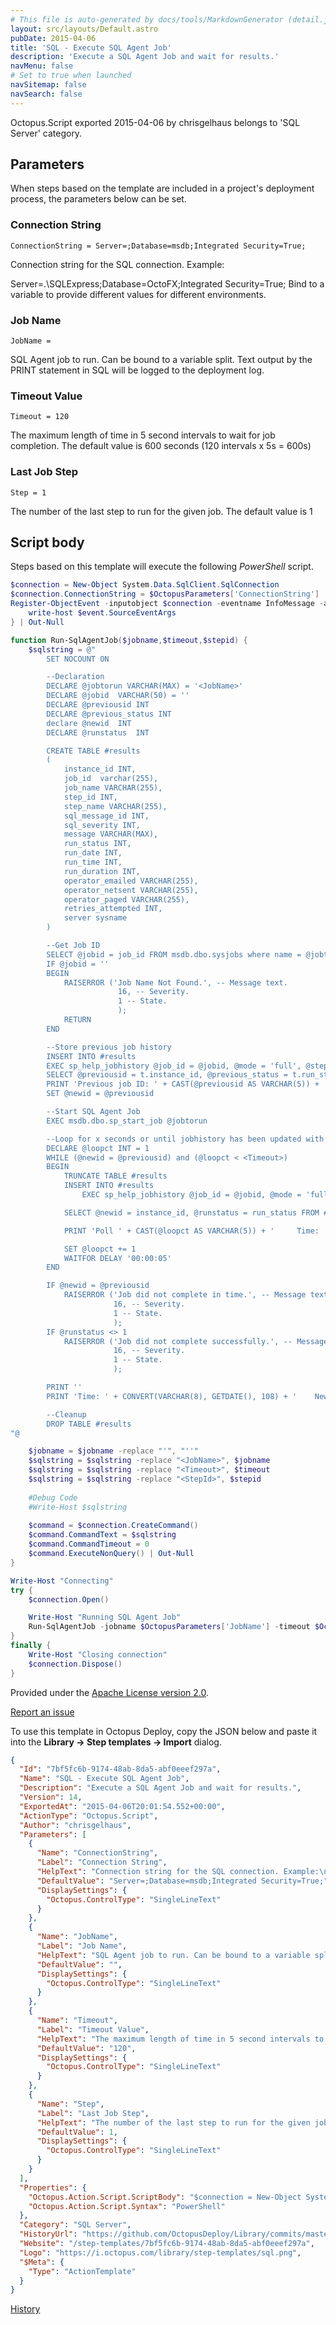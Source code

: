 ```yaml
---
# This file is auto-generated by docs/tools/MarkdownGenerator (detail.js)
layout: src/layouts/Default.astro
pubDate: 2015-04-06
title: 'SQL - Execute SQL Agent Job'
description: 'Execute a SQL Agent Job and wait for results.'
navMenu: false
# Set to true when launched
navSitemap: false
navSearch: false
---
```


Octopus.Script exported 2015-04-06 by chrisgelhaus belongs to 'SQL Server' category.

## Parameters

When steps based on the template are included in a project's deployment process, the parameters below can be set.


<div class="param">

### Connection String

`ConnectionString = Server=;Database=msdb;Integrated Security=True;`

Connection string for the SQL connection. Example:

Server=.\SQLExpress;Database=OctoFX;Integrated Security=True;
Bind to a variable to provide different values for different environments.

</div>
        
<div class="param">

### Job Name

`JobName = `

SQL Agent job to run. Can be bound to a variable split. 
Text output by the PRINT statement in SQL will be logged to the deployment log.

</div>
        
<div class="param">

### Timeout Value

`Timeout = 120`

The maximum length of time in 5 second intervals to wait for job completion. 
The default value is 600 seconds (120 intervals x 5s = 600s)

</div>
        
<div class="param">

### Last Job Step

`Step = 1`

The number of the last step to run for the given job. 
The default value is 1

</div>
        

## Script body

Steps based on this template will execute the following *PowerShell* script.

```powershell
$connection = New-Object System.Data.SqlClient.SqlConnection
$connection.ConnectionString = $OctopusParameters['ConnectionString']
Register-ObjectEvent -inputobject $connection -eventname InfoMessage -action {
    write-host $event.SourceEventArgs
} | Out-Null

function Run-SqlAgentJob($jobname,$timeout,$stepid) {
	$sqlstring = @"
		SET NOCOUNT ON

		--Declaration
		DECLARE @jobtorun VARCHAR(MAX) = '<JobName>'
		DECLARE @jobid	VARCHAR(50) = ''
		DECLARE @previousid INT
        DECLARE @previous_status INT 
		declare @newid	INT
		DECLARE @runstatus	INT

		CREATE TABLE #results
		(
			instance_id INT,
			job_id	varchar(255),
			job_name VARCHAR(255),
			step_id	INT,
			step_name VARCHAR(255),
			sql_message_id INT,
			sql_severity INT,
			message VARCHAR(MAX),
			run_status INT,
			run_date INT,
			run_time INT,
			run_duration INT,
			operator_emailed VARCHAR(255),
			operator_netsent VARCHAR(255),
			operator_paged VARCHAR(255),
			retries_attempted INT,
			server sysname
		)

		--Get Job ID
		SELECT @jobid = job_id FROM msdb.dbo.sysjobs where name = @jobtorun
		IF @jobid = ''
        BEGIN 
        	RAISERROR ('Job Name Not Found.', -- Message text.
        				16, -- Severity.
        				1 -- State.
        				);
        	RETURN
        END

		--Store previous job history
		INSERT INTO #results
		EXEC sp_help_jobhistory @job_id = @jobid, @mode = 'full', @step_id = <StepId>
        SELECT @previousid = t.instance_id, @previous_status = t.run_status FROM (SELECT TOP 1 instance_id, run_status FROM #results ORDER BY instance_id DESC) t
        PRINT 'Previous job ID: ' + CAST(@previousid AS VARCHAR(5)) + '		Run Status:' + CAST(@previous_status AS VARCHAR(5))
		SET @newid = @previousid

		--Start SQL Agent Job
		EXEC msdb.dbo.sp_start_job @jobtorun

		--Loop for x seconds or until jobhistory has been updated with a new record
		DECLARE @loopct	INT = 1
		WHILE (@newid = @previousid) and (@loopct < <Timeout>)
		BEGIN
			TRUNCATE TABLE #results
			INSERT INTO #results
				EXEC sp_help_jobhistory @job_id = @jobid, @mode = 'full', @step_id = <StepId>

			SELECT @newid = instance_id, @runstatus = run_status FROM #results WHERE instance_id = (SELECT MAX(instance_id) FROM #results)

			PRINT 'Poll ' + CAST(@loopct AS VARCHAR(5)) + '		Time: ' + CONVERT(VARCHAR(8), GETDATE(), 108) 

			SET @loopct += 1
			WAITFOR DELAY '00:00:05'
		END

		IF @newid = @previousid
			RAISERROR ('Job did not complete in time.', -- Message text.
					   16, -- Severity.
					   1 -- State.
					   );
		IF @runstatus <> 1
			RAISERROR ('Job did not complete successfully.', -- Message text.
					   16, -- Severity.
					   1 -- State.
					   );

		PRINT ''
		PRINT 'Time: ' + CONVERT(VARCHAR(8), GETDATE(), 108) + '	New Job ID:' + CAST(@newid AS VARCHAR(5)) + '		Run Status:' + CAST(@runstatus AS VARCHAR(5))

		--Cleanup
		DROP TABLE #results
"@

    $jobname = $jobname -replace "'", "''"
	$sqlstring = $sqlstring -replace "<JobName>", $jobname
	$sqlstring = $sqlstring -replace "<Timeout>", $timeout
	$sqlstring = $sqlstring -replace "<StepId>", $stepid
	
	#Debug Code
	#Write-Host $sqlstring
	
	$command = $connection.CreateCommand()
	$command.CommandText = $sqlstring
	$command.CommandTimeout = 0
	$command.ExecuteNonQuery() | Out-Null
}

Write-Host "Connecting"
try {
    $connection.Open()

    Write-Host "Running SQL Agent Job"
    Run-SqlAgentJob -jobname $OctopusParameters['JobName'] -timeout $OctopusParameters['Timeout'] -step $OctopusParameters['Step']
}
finally {
    Write-Host "Closing connection"
    $connection.Dispose()
}

```

Provided under the [Apache License version 2.0](https://github.com/OctopusDeploy/Library/blob/master/LICENSE.txt).

[Report an issue](https://github.com/OctopusDeploy/Library/issues/new?assignees=&labels=&projects=&template=bug-report.yml&title=Issue%20with%20SQL%20-%20Execute%20SQL%20Agent%20Job&step-template=SQL%20-%20Execute%20SQL%20Agent%20Job)

<div class="get-json">

To use this template in Octopus Deploy, copy the JSON below and paste it into the **Library → Step templates → Import** dialog.

```json
{
  "Id": "7bf5fc6b-9174-48ab-8da5-abf0eeef297a",
  "Name": "SQL - Execute SQL Agent Job",
  "Description": "Execute a SQL Agent Job and wait for results.",
  "Version": 14,
  "ExportedAt": "2015-04-06T20:01:54.552+00:00",
  "ActionType": "Octopus.Script",
  "Author": "chrisgelhaus",
  "Parameters": [
    {
      "Name": "ConnectionString",
      "Label": "Connection String",
      "HelpText": "Connection string for the SQL connection. Example:\n\nServer=.\\SQLExpress;Database=OctoFX;Integrated Security=True;\nBind to a variable to provide different values for different environments.",
      "DefaultValue": "Server=;Database=msdb;Integrated Security=True;",
      "DisplaySettings": {
        "Octopus.ControlType": "SingleLineText"
      }
    },
    {
      "Name": "JobName",
      "Label": "Job Name",
      "HelpText": "SQL Agent job to run. Can be bound to a variable split. \nText output by the PRINT statement in SQL will be logged to the deployment log.",
      "DefaultValue": "",
      "DisplaySettings": {
        "Octopus.ControlType": "SingleLineText"
      }
    },
    {
      "Name": "Timeout",
      "Label": "Timeout Value",
      "HelpText": "The maximum length of time in 5 second intervals to wait for job completion. \nThe default value is 600 seconds (120 intervals x 5s = 600s)",
      "DefaultValue": "120",
      "DisplaySettings": {
        "Octopus.ControlType": "SingleLineText"
      }
    },
    {
      "Name": "Step",
      "Label": "Last Job Step",
      "HelpText": "The number of the last step to run for the given job. \nThe default value is 1",
      "DefaultValue": 1,
      "DisplaySettings": {
        "Octopus.ControlType": "SingleLineText"
      }
    }
  ],
  "Properties": {
    "Octopus.Action.Script.ScriptBody": "$connection = New-Object System.Data.SqlClient.SqlConnection\n$connection.ConnectionString = $OctopusParameters['ConnectionString']\nRegister-ObjectEvent -inputobject $connection -eventname InfoMessage -action {\n    write-host $event.SourceEventArgs\n} | Out-Null\n\nfunction Run-SqlAgentJob($jobname,$timeout,$stepid) {\n\t$sqlstring = @\"\n\t\tSET NOCOUNT ON\n\n\t\t--Declaration\n\t\tDECLARE @jobtorun VARCHAR(MAX) = '<JobName>'\n\t\tDECLARE @jobid\tVARCHAR(50) = ''\n\t\tDECLARE @previousid INT\n        DECLARE @previous_status INT \n\t\tdeclare @newid\tINT\n\t\tDECLARE @runstatus\tINT\n\n\t\tCREATE TABLE #results\n\t\t(\n\t\t\tinstance_id INT,\n\t\t\tjob_id\tvarchar(255),\n\t\t\tjob_name VARCHAR(255),\n\t\t\tstep_id\tINT,\n\t\t\tstep_name VARCHAR(255),\n\t\t\tsql_message_id INT,\n\t\t\tsql_severity INT,\n\t\t\tmessage VARCHAR(MAX),\n\t\t\trun_status INT,\n\t\t\trun_date INT,\n\t\t\trun_time INT,\n\t\t\trun_duration INT,\n\t\t\toperator_emailed VARCHAR(255),\n\t\t\toperator_netsent VARCHAR(255),\n\t\t\toperator_paged VARCHAR(255),\n\t\t\tretries_attempted INT,\n\t\t\tserver sysname\n\t\t)\n\n\t\t--Get Job ID\n\t\tSELECT @jobid = job_id FROM msdb.dbo.sysjobs where name = @jobtorun\n\t\tIF @jobid = ''\n        BEGIN \n        \tRAISERROR ('Job Name Not Found.', -- Message text.\n        \t\t\t\t16, -- Severity.\n        \t\t\t\t1 -- State.\n        \t\t\t\t);\n        \tRETURN\n        END\n\n\t\t--Store previous job history\n\t\tINSERT INTO #results\n\t\tEXEC sp_help_jobhistory @job_id = @jobid, @mode = 'full', @step_id = <StepId>\n        SELECT @previousid = t.instance_id, @previous_status = t.run_status FROM (SELECT TOP 1 instance_id, run_status FROM #results ORDER BY instance_id DESC) t\n        PRINT 'Previous job ID: ' + CAST(@previousid AS VARCHAR(5)) + '\t\tRun Status:' + CAST(@previous_status AS VARCHAR(5))\n\t\tSET @newid = @previousid\n\n\t\t--Start SQL Agent Job\n\t\tEXEC msdb.dbo.sp_start_job @jobtorun\n\n\t\t--Loop for x seconds or until jobhistory has been updated with a new record\n\t\tDECLARE @loopct\tINT = 1\n\t\tWHILE (@newid = @previousid) and (@loopct < <Timeout>)\n\t\tBEGIN\n\t\t\tTRUNCATE TABLE #results\n\t\t\tINSERT INTO #results\n\t\t\t\tEXEC sp_help_jobhistory @job_id = @jobid, @mode = 'full', @step_id = <StepId>\n\n\t\t\tSELECT @newid = instance_id, @runstatus = run_status FROM #results WHERE instance_id = (SELECT MAX(instance_id) FROM #results)\n\n\t\t\tPRINT 'Poll ' + CAST(@loopct AS VARCHAR(5)) + '\t\tTime: ' + CONVERT(VARCHAR(8), GETDATE(), 108) \n\n\t\t\tSET @loopct += 1\n\t\t\tWAITFOR DELAY '00:00:05'\n\t\tEND\n\n\t\tIF @newid = @previousid\n\t\t\tRAISERROR ('Job did not complete in time.', -- Message text.\n\t\t\t\t\t   16, -- Severity.\n\t\t\t\t\t   1 -- State.\n\t\t\t\t\t   );\n\t\tIF @runstatus <> 1\n\t\t\tRAISERROR ('Job did not complete successfully.', -- Message text.\n\t\t\t\t\t   16, -- Severity.\n\t\t\t\t\t   1 -- State.\n\t\t\t\t\t   );\n\n\t\tPRINT ''\n\t\tPRINT 'Time: ' + CONVERT(VARCHAR(8), GETDATE(), 108) + '\tNew Job ID:' + CAST(@newid AS VARCHAR(5)) + '\t\tRun Status:' + CAST(@runstatus AS VARCHAR(5))\n\n\t\t--Cleanup\n\t\tDROP TABLE #results\n\"@\n\n    $jobname = $jobname -replace \"'\", \"''\"\n\t$sqlstring = $sqlstring -replace \"<JobName>\", $jobname\n\t$sqlstring = $sqlstring -replace \"<Timeout>\", $timeout\n\t$sqlstring = $sqlstring -replace \"<StepId>\", $stepid\n\t\n\t#Debug Code\n\t#Write-Host $sqlstring\n\t\n\t$command = $connection.CreateCommand()\n\t$command.CommandText = $sqlstring\n\t$command.CommandTimeout = 0\n\t$command.ExecuteNonQuery() | Out-Null\n}\n\nWrite-Host \"Connecting\"\ntry {\n    $connection.Open()\n\n    Write-Host \"Running SQL Agent Job\"\n    Run-SqlAgentJob -jobname $OctopusParameters['JobName'] -timeout $OctopusParameters['Timeout'] -step $OctopusParameters['Step']\n}\nfinally {\n    Write-Host \"Closing connection\"\n    $connection.Dispose()\n}\n",
    "Octopus.Action.Script.Syntax": "PowerShell"
  },
  "Category": "SQL Server",
  "HistoryUrl": "https://github.com/OctopusDeploy/Library/commits/master/step-templates//opt/buildagent/work/75443764cd38076d/step-templates/sql-execute-sql-agent-job.json",
  "Website": "/step-templates/7bf5fc6b-9174-48ab-8da5-abf0eeef297a",
  "Logo": "https://i.octopus.com/library/step-templates/sql.png",
  "$Meta": {
    "Type": "ActionTemplate"
  }
}
```

[History](https://github.com/OctopusDeploy/Library/commits/master/step-templates/https://github.com/OctopusDeploy/Library/commits/master/step-templates//opt/buildagent/work/75443764cd38076d/step-templates/sql-execute-sql-agent-job.json)

</div>
